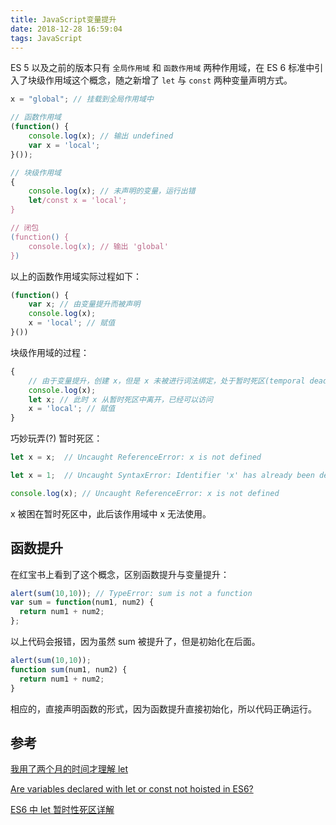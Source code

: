 ```yaml
---
title: JavaScript变量提升
date: 2018-12-28 16:59:04
tags: JavaScript
---
```


ES 5 以及之前的版本只有 `全局作用域` 和 `函数作用域` 两种作用域，在 ES 6 标准中引入了块级作用域这个概念，随之新增了 `let` 与 `const` 两种变量声明方式。

```javascript
x = "global"; // 挂载到全局作用域中

// 函数作用域
(function() {
    console.log(x); // 输出 undefined
    var x = 'local';
}());

// 块级作用域
{
    console.log(x); // 未声明的变量，运行出错
    let/const x = 'local';
}

// 闭包
(function() {
    console.log(x); // 输出 'global'
})
```

<!-- more -->

以上的函数作用域实际过程如下：

```javascript
(function() {
    var x; // 由变量提升而被声明
    console.log(x);
    x = 'local'; // 赋值
}())
```

块级作用域的过程：

````javascript
{
    // 由于变量提升，创建 x，但是 x 未被进行词法绑定，处于暂时死区(temporal dead zone)
    console.log(x);
    let x; // 此时 x 从暂时死区中离开，已经可以访问
    x = 'local'; // 赋值
}
````

巧妙玩弄(?) 暂时死区：

```javascript
let x = x;  // Uncaught ReferenceError: x is not defined

let x = 1;  // Uncaught SyntaxError: Identifier 'x' has already been declared

console.log(x); // Uncaught ReferenceError: x is not defined
```

x 被困在暂时死区中，此后该作用域中 x 无法使用。

## 函数提升

在红宝书上看到了这个概念，区别函数提升与变量提升：

```javascript
alert(sum(10,10)); // TypeError: sum is not a function
var sum = function(num1, num2) {
  return num1 + num2;
};
```

以上代码会报错，因为虽然 sum 被提升了，但是初始化在后面。

```javascript
alert(sum(10,10));
function sum(num1, num2) {
  return num1 + num2;
}
```

相应的，直接声明函数的形式，因为函数提升直接初始化，所以代码正确运行。

## 参考

[我用了两个月的时间才理解 let](https://zhuanlan.zhihu.com/p/28140450)

[Are variables declared with let or const not hoisted in ES6?](https://stackoverflow.com/a/31222689/7526989)

[ES6 中 let 暂时性死区详解](https://segmentfault.com/a/1190000015603779)
